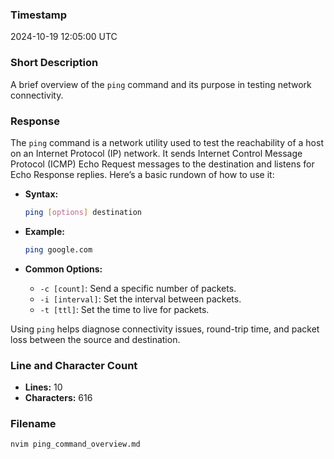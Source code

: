 ### Timestamp
2024-10-19 12:05:00 UTC

### Short Description
A brief overview of the `ping` command and its purpose in testing network connectivity.

### Response
The `ping` command is a network utility used to test the reachability of a host on an Internet Protocol (IP) network. It sends Internet Control Message Protocol (ICMP) Echo Request messages to the destination and listens for Echo Response replies. Here’s a basic rundown of how to use it:

- **Syntax:** 
  ```bash
  ping [options] destination
  ```

- **Example:** 
  ```bash
  ping google.com
  ```

- **Common Options:**
  - `-c [count]`: Send a specific number of packets.
  - `-i [interval]`: Set the interval between packets.
  - `-t [ttl]`: Set the time to live for packets.

Using `ping` helps diagnose connectivity issues, round-trip time, and packet loss between the source and destination.

### Line and Character Count
- **Lines:** 10
- **Characters:** 616

### Filename
```bash
nvim ping_command_overview.md
```
